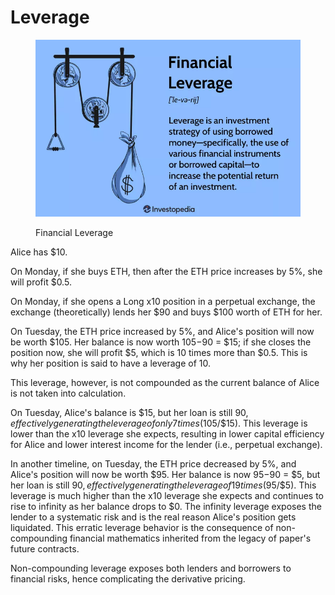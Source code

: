 # Leverage

<figure><img src="../.gitbook/assets/image (11).png" alt=""><figcaption><p>Financial Leverage</p></figcaption></figure>

Alice has $10.

On Monday, if she buys ETH, then after the ETH price increases by 5%, she will profit $0.5.

On Monday, if she opens a Long x10 position in a perpetual exchange, the exchange (theoretically) lends her $90 and buys $100 worth of ETH for her.

On Tuesday, the ETH price increased by 5%, and Alice's position will now be worth $105. Her balance is now worth $105-$90 = $15; if she closes the position now, she will profit $5, which is 10 times more than $0.5. This is why her position is said to have a leverage of 10.

This leverage, however, is not compounded as the current balance of Alice is not taken into calculation.

On Tuesday, Alice's balance is $15, but her loan is still $90, effectively generating the leverage of only 7 times ($105/$15). This leverage is lower than the x10 leverage she expects, resulting in lower capital efficiency for Alice and lower interest income for the lender (i.e., perpetual exchange).

In another timeline, on Tuesday, the ETH price decreased by 5%, and Alice's position will now be worth $95. Her balance is now $95-$90 = $5, but her loan is still $90, effectively generating the leverage of 19 times ($95/$5). This leverage is much higher than the x10 leverage she expects and continues to rise to infinity as her balance drops to $0. The infinity leverage exposes the lender to a systematic risk and is the real reason Alice's position gets liquidated. This erratic leverage behavior is the consequence of non-compounding financial mathematics inherited from the legacy of paper's future contracts.

Non-compounding leverage exposes both lenders and borrowers to financial risks, hence complicating the derivative pricing.
